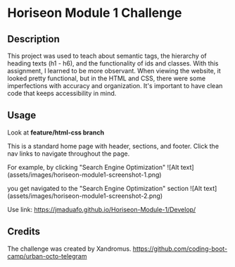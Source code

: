 # Horiseon Module 1 Challenge

## Description

This project was used to teach about semantic tags, the hierarchy of heading texts (h1 - h6), and the functionality of ids and classes. With this assignment, I learned to be more observant. When viewing the website, it looked pretty functional, but in the HTML and CSS, there were some imperfections with accuracy and organization. It's important to have clean code that keeps accessibility in mind.

## Usage

Look at **feature/html-css branch**

This is a standard home page with header, sections, and footer. Click the nav links to navigate throughout the page.

For example, by clicking "Search Engine Optimization"
![Alt text] (assets/images/horiseon-module1-screenshot-1.png)

you get navigated to the "Search Engine Optimization" section
![Alt text] (assets/images/horiseon-module1-screenshot-2.png)

Use link:
https://jmaduafo.github.io/Horiseon-Module-1/Develop/

## Credits

The challenge was created by Xandromus.
https://github.com/coding-boot-camp/urban-octo-telegram 

